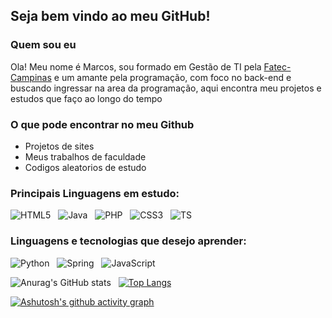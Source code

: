 ## Seja bem vindo ao meu GitHub!

### Quem sou eu

Ola! Meu nome é Marcos, sou formado em Gestão de TI pela <a href="https://fateccampinas.com.br/site/">Fatec-Campinas</a> e um amante pela programação, com foco no back-end e buscando ingressar na area da programação, aqui encontra meu projetos e estudos que faço ao longo do tempo

### O que pode encontrar no meu Github

- Projetos de sites
- Meus trabalhos de faculdade
- Codigos aleatorios de estudo

### Principais Linguagens em estudo:

![HTML5](https://img.shields.io/badge/html5-%23E34F26.svg?logo=html5&logoColor=white) &nbsp; ![Java](https://img.shields.io/badge/java-%23ED8B00.svg?logo=java&logoColor=white) &nbsp; ![PHP](https://img.shields.io/badge/php-%23777BB4.svg?logo=php&logoColor=white) &nbsp; ![CSS3](https://img.shields.io/badge/css3-%231572B6.svg?logo=css3&logoColor=white) &nbsp;
![TS](https://img.shields.io/badge/typescript-%231572B6.svg?logo=typescript&logoColor=white)

### Linguagens e tecnologias que desejo aprender:

![Python](https://img.shields.io/badge/python-3670A0?logo=python&logoColor=ffdd54) &nbsp; ![Spring](https://img.shields.io/badge/spring-%236DB33F.svg?logo=spring&logoColor=white) &nbsp; ![JavaScript](https://img.shields.io/badge/javascript-%23323330.svg?logo=javascript&logoColor=%23F7DF1E)

<!-- [![Anurag's GitHub stats](https://github-readme-stats.vercel.app/api?username=marcos-rts)](https://github.com/anuraghazra/github-readme-stats) -->  
![Anurag's GitHub stats](https://github-readme-stats.vercel.app/api?username=marcos-rts&hide=contribs,prs&show_icons=true&theme=radical) &nbsp; [![Top Langs](https://github-readme-stats.vercel.app/api/top-langs/?username=marcos-rts&hide=scss,sass,typescript,blade&layout=compact&theme=radical)](https://github.com/anuraghazra/github-readme-stats) 

[![Ashutosh's github activity graph](https://github-readme-activity-graph.vercel.app/graph?username=marcos-rts&theme=react-dark	)](https://github.com/ashutosh00710/github-readme-activity-graph)
